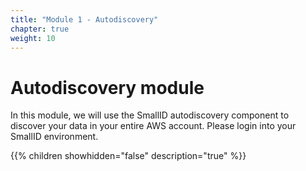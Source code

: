 ```yaml
---
title: "Module 1 - Autodiscovery"
chapter: true
weight: 10
---
```




# Autodiscovery module
In this module, we will use the SmallID autodiscovery component to discover your data in your entire AWS account.
Please login into your SmallID environment.

{{% children showhidden="false" description="true" %}}